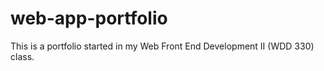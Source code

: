 # web-app-portfolio
This is a portfolio started in my Web Front End Development II (WDD 330) class.
